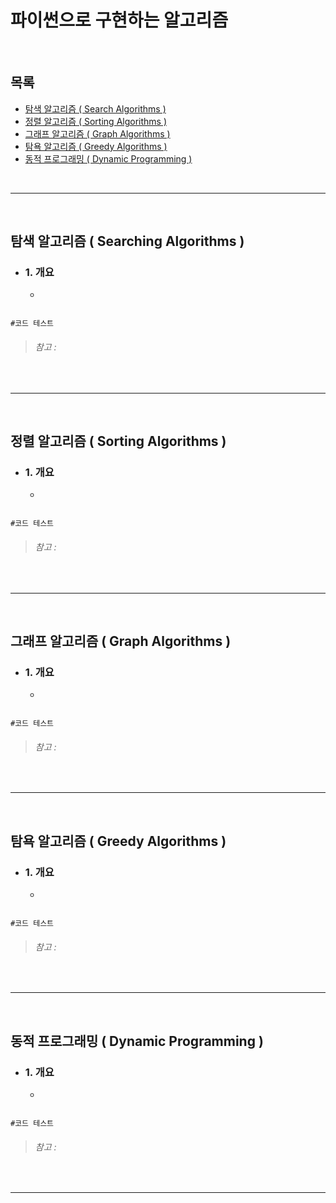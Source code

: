 # 파이썬으로 구현하는 알고리즘

<br>

## 목록
+ [탐색 알고리즘 ( Search Algorithms )](#탐색-알고리즘--searching-algorithms-)
+ [정렬 알고리즘 ( Sorting Algorithms )](#정렬-알고리즘--sorting-algorithms-)
+ [그래프 알고리즘 ( Graph Algorithms )](#그래프-알고리즘--graph-algorithms-)
+ [탐욕 알고리즘 ( Greedy Algorithms )](#탐욕-알고리즘--greedy-algorithms-)
+ [동적 프로그래밍 ( Dynamic Programming )](#동적-프로그래밍--dynamic-programming-)

<br>

------------------

<br>

## 탐색 알고리즘 ( Searching Algorithms )

+ ### 1. 개요
  + 

<pre><code>
#코드 테스트
</code></pre>

> ###### 참고 : 

<br>

------------

<br>

## 정렬 알고리즘 ( Sorting Algorithms )

+ ### 1. 개요
  + 

<pre><code>
#코드 테스트
</code></pre>

> ###### 참고 : 

<br>

------------

<br>

## 그래프 알고리즘 ( Graph Algorithms )

+ ### 1. 개요
  + 

<pre><code>
#코드 테스트
</code></pre>

> ###### 참고 : 

<br>

------------

<br>

## 탐욕 알고리즘 ( Greedy Algorithms )

+ ### 1. 개요
  + 

<pre><code>
#코드 테스트
</code></pre>

> ###### 참고 : 

<br>

------------

<br>

## 동적 프로그래밍 ( Dynamic Programming )

+ ### 1. 개요
  + 

<pre><code>
#코드 테스트
</code></pre>

> ###### 참고 : 

<br>

------------
